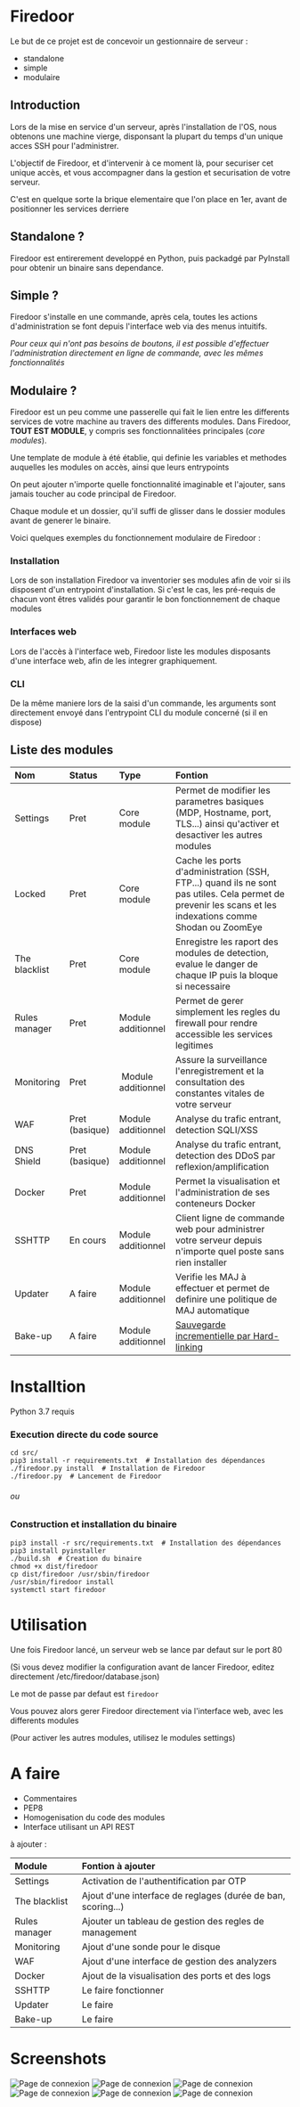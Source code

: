 # Firedoor

Le but de ce projet est de concevoir un gestionnaire de serveur : 

* standalone
* simple
* modulaire

## Introduction

Lors de la mise en service d'un serveur, après l'installation de l'OS, nous obtenons une machine vierge, disponsant la plupart du temps d'un unique acces SSH pour l'administrer.

L'objectif de Firedoor, et d'intervenir à ce moment là, pour securiser cet unique accès, et vous accompagner dans la gestion et securisation de votre serveur.

C'est en quelque sorte la brique elementaire que l'on place en 1er, avant de positionner les services derriere

## Standalone ?

Firedoor est entirerement developpé en Python, puis packadgé par PyInstall pour obtenir un binaire sans dependance.

## Simple ?

Firedoor s'installe en une commande, après cela, toutes les actions d'administration se font depuis l'interface web via des menus intuitifs.

*Pour ceux qui n'ont pas besoins de boutons, il est possible d'effectuer l'administration directement en ligne de commande, avec les mêmes fonctionnalités*

## Modulaire ?

Firedoor est un peu comme une passerelle qui fait le lien entre les differents services de votre machine au travers des differents modules.
Dans Firedoor, **TOUT EST MODULE**, y compris ses fonctionnalitées principales (*core modules*).

Une template de module à été établie, qui definie les variables et methodes auquelles les modules on accès, ainsi que leurs entrypoints

On peut ajouter n'importe quelle fonctionnalité imaginable et l'ajouter, sans jamais toucher au code principal de Firedoor.

Chaque module et un dossier, qu'il suffi de glisser dans le dossier modules avant de generer le binaire.


Voici quelques exemples du fonctionnement modulaire de Firedoor :

### Installation

Lors de son installation Firedoor va inventorier ses modules afin de voir si ils disposent d'un entrypoint d'installation.
Si c'est le cas, les pré-requis de chacun vont êtres validés pour garantir le bon fonctionnement de chaque modules

### Interfaces web

Lors de l'accès à l'interface web, Firedoor liste les modules disposants d'une interface web, afin de les integrer graphiquement.

### CLI

De la même maniere lors de la saisi d'un commande, les arguments sont directement envoyé dans l'entrypoint CLI du module concerné (si il en dispose)

## Liste des modules

| Nom           | Status    | Type               |  Fontion                      |
| :------------ | :-------- | :----------------- | :---------------------------- |
| Settings      | Pret      | Core module        | Permet de modifier les parametres basiques (MDP, Hostname, port, TLS...) ainsi qu'activer et desactiver les autres modules |
| Locked        | Pret      | Core module | Cache les ports d'administration (SSH, FTP...) quand ils ne sont pas utiles. Cela permet de prevenir les scans et les indexations comme Shodan ou ZoomEye |
| The blacklist | Pret      | Core module        | Enregistre les raport des modules de detection, evalue le danger de chaque IP puis la bloque si necessaire |
| Rules manager | Pret      | Module additionnel | Permet de gerer simplement les regles du firewall pour rendre accessible les services legitimes |
| Monitoring    | Pret      | Module additionnel | Assure la surveillance l'enregistrement et la consultation des constantes vitales de votre serveur |
| WAF           | Pret (basique) | Module additionnel | Analyse du trafic entrant, detection SQLI/XSS |
| DNS Shield    | Pret (basique) | Module additionnel | Analyse du trafic entrant, detection des DDoS par reflexion/amplification |
| Docker        | Pret      | Module additionnel | Permet la visualisation et l'administration de ses conteneurs Docker |
| SSHTTP        | En cours  | Module additionnel | Client ligne de commande web pour administrer votre serveur depuis n'importe quel poste sans rien installer |
| Updater       | A faire   | Module additionnel | Verifie les MAJ à effectuer et permet de definire une politique de MAJ automatique |
| Bake-up       | A faire   | Module additionnel | [Sauvegarde incrementielle par Hard-linking](https://github.com/H4ckd4ddy/Bake-up) |


# Installtion

Python 3.7 requis

### Execution directe du code source

```
cd src/
pip3 install -r requirements.txt  # Installation des dépendances
./firedoor.py install  # Installation de Firedoor
./firedoor.py  # Lancement de Firedoor
```

###### ou

### Construction et installation du binaire

```
pip3 install -r src/requirements.txt  # Installation des dépendances
pip3 install pyinstaller
./build.sh  # Creation du binaire
chmod +x dist/firedoor
cp dist/firedoor /usr/sbin/firedoor
/usr/sbin/firedoor install
systemctl start firedoor
```

# Utilisation

Une fois Firedoor lancé, un serveur web se lance par defaut sur le port 80

(Si vous devez modifier la configuration avant de lancer Firedoor, editez directement /etc/firedoor/database.json)

Le mot de passe par defaut est ```firedoor```

Vous pouvez alors gerer Firedoor directement via l'interface web, avec les differents modules

(Pour activer les autres modules, utilisez le modules settings)


# A faire

* Commentaires
* PEP8
* Homogenisation du code des modules
* Interface utilisant un API REST


à ajouter :

| Module        |  Fontion à ajouter                                           |
| :------------ | :----------------------------------------------------------- |
| Settings      | Activation de l'authentification par OTP                     |
| The blacklist | Ajout d'une interface de reglages (durée de ban, scoring...) |
| Rules manager | Ajouter un tableau de gestion des regles de management       |
| Monitoring    | Ajout d'une sonde pour le disque                             |
| WAF           | Ajout d'une interface de gestion des analyzers               |
| Docker        | Ajout de la visualisation des ports et des logs              |
| SSHTTP        | Le faire fonctionner                                         |
| Updater       | Le faire                                                     |
| Bake-up       | Le faire                                                     |


# Screenshots

![Page de connexion](screenshots/login.png)
![Page de connexion](screenshots/home.png)
![Page de connexion](screenshots/docker.png)
![Page de connexion](screenshots/blacklist.png)
![Page de connexion](screenshots/blacklist_facts.png)
![Page de connexion](screenshots/monitoring.png)